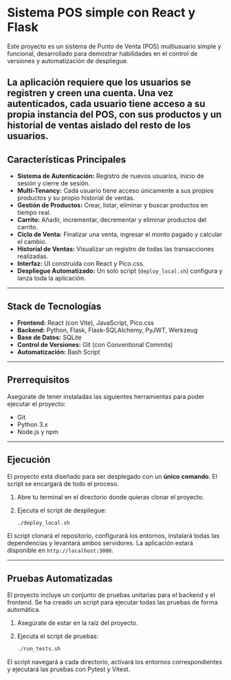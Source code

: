 # Sistema POS simple con React y Flask

Este proyecto es un sistema de Punto de Venta (POS) multiusuario simple y funcional, desarrollado para demostrar habilidades en el control de versiones y automatización de despliegue.

La aplicación requiere que los usuarios se registren y creen una cuenta. Una vez autenticados, cada usuario tiene acceso a su propia instancia del POS, con sus productos y un historial de ventas aislado del resto de los usuarios.
---

## Características Principales

* **Sistema de Autenticación:** Registro de nuevos usuarios, inicio de sesión y cierre de sesión. 
* **Multi-Tenancy:** Cada usuario tiene acceso únicamente a sus propios productos y su propio historial de ventas.
* **Gestión de Productos:** Crear, listar, eliminar y buscar productos en tiempo real.
* **Carrito:** Añadir, incrementar, decrementar y eliminar productos del carrito.
* **Ciclo de Venta:** Finalizar una venta, ingresar el monto pagado y calcular el cambio.
* **Historial de Ventas:** Visualizar un registro de todas las transacciones realizadas.
* **Interfaz:** UI construida con React y Pico.css.
* **Despliegue Automatizado:** Un solo script (`deploy_local.sh`) configura y lanza toda la aplicación.

---

## Stack de Tecnologías

* **Frontend:** React (con Vite), JavaScript, Pico.css
* **Backend:** Python, Flask, Flask-SQLAlchemy, PyJWT, Werkzeug
* **Base de Datos:** SQLite
* **Control de Versiones:** Git (con Conventional Commits)
* **Automatización:** Bash Script

---

## Prerrequisitos

Asegúrate de tener instaladas las siguientes herramientas para poder ejecutar el proyecto:

* Git
* Python 3.x
* Node.js y npm

---

## Ejecución

El proyecto está diseñado para ser desplegado con un **único comando**. El script se encargará de todo el proceso.

1.  Abre tu terminal en el directorio donde quieras clonar el proyecto.
2.  Ejecuta el script de despliegue:

    ```bash
    ./deploy_local.sh
    ```

El script clonará el repositorio, configurará los entornos, instalará todas las dependencias y levantará ambos servidores. La aplicación estará disponible en  `http://localhost:3000`.

---

## Pruebas Automatizadas

El proyecto incluye un conjunto de pruebas unitarias para el backend y el frontend. Se ha creado un script para ejecutar todas las pruebas de forma automática.

1.  Asegúrate de estar en la raíz del proyecto.
2.  Ejecuta el script de pruebas:

    ```bash
    ./run_tests.sh
    ```

El script navegará a cada directorio, activará los entornos correspondientes y ejecutará las pruebas con Pytest y Vitest.
